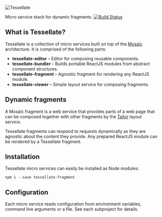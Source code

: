 ![Tessellate](https://media.github.bus.zalan.do/user/115/files/7af8ba6e-91f8-11e6-854d-0e3ce4d4a3e0)

Micro service stack for dynamic fragments. [![Build Status](https://travis-ci.org/zalando-incubator/tessellate.svg?branch=master)](https://travis-ci.org/zalando-incubator/tessellate)

## What is Tessellate?

Tessellate is a collection of micro services built on top of the [Mosaic](https://www.mosaic9.org) architecture. It is comprised of the following parts:

* **tessellate-editor** – Editor for composing reusable components.
* **tessellate-bundler** – Builds portable ReactJS modules from abstract component structures.
* **tessellate-fragment** – Agnostic fragment for rendering any ReactJS module.
* **tessellate-viewer** – Simple layout service for composing fragments.

## Dynamic fragments

A Mosaic fragment is a web service that provides parts of a web page that can be composed together with other fragments by the [Tailor](https://github.com/zalando/tailor) layout service.

Tessellate fragments can respond to requests dynamically as they are agnostic about the content they provide. Any prepared ReactJS module can be rendered by a Tessellate fragment.

## Installation

Tessellate micro services can easily be installed as Node modules:

```
npm i --save tessellate-fragment
```

## Configuration

Each micro service reads configuration from environment variables, command line arguments or a file. See each subproject for details.
